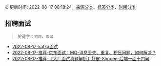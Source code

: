 :alarm_clock: 更新时间: 2022-08-17 08:18:24。[来源分类](../README.md)、[标签分类](../TAGS.md)、[时间分类](../TIMELINE.md)

## 招聘面试


> 关键字：`招聘`、`面试`



- [2022-08-17-kafka面试](https://toutiao.io/k/4s921d6) 
- [2022-08-17-推荐-京东面试：MQ-消息丢失、重复、积压问题，如何解决？](https://toutiao.io/k/1unx53z) 
- [2022-08-17-推荐-【大厂面试真题解析】虾皮-Shopee-后端一面十四问](https://toutiao.io/k/pol71im) 
